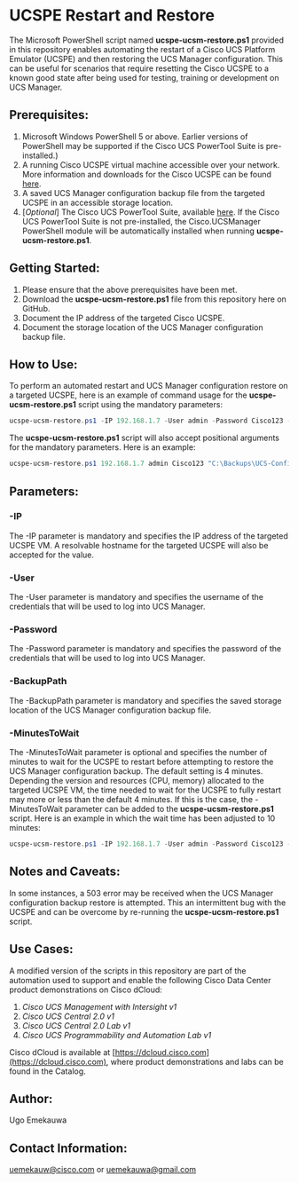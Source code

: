 # UCSPE Restart and Restore
The Microsoft PowerShell script named **ucspe-ucsm-restore.ps1** provided in this repository enables automating the restart of a Cisco UCS Platform Emulator (UCSPE) and then restoring the UCS Manager configuration. This can be useful for scenarios that require resetting the Cisco UCSPE to a known good state after being used for testing, training or development on UCS Manager.


## Prerequisites:
1. Microsoft Windows PowerShell 5 or above. Earlier versions of PowerShell may be supported if the Cisco UCS PowerTool Suite is pre-installed.)
2. A running Cisco UCSPE virtual machine accessible over your network. More information and downloads for the Cisco UCSPE can be found [here](https://community.cisco.com/t5/unified-computing-system/ucs-platform-emulator-downloads/ta-p/3648177).
3. A saved UCS Manager configuration backup file from the targeted UCSPE in an accessible storage location.
2. [_Optional_] The Cisco UCS PowerTool Suite, available [here](https://software.cisco.com/download/home/286305108/type/284574017/release). If the Cisco UCS PowerTool Suite is not pre-installed, the Cisco.UCSManager PowerShell module will be automatically installed when running **ucspe-ucsm-restore.ps1**. 


## Getting Started:
1. Please ensure that the above prerequisites have been met.
2. Download the **ucspe-ucsm-restore.ps1** file from this repository here on GitHub.
3. Document the IP address of the targeted Cisco UCSPE.
4. Document the storage location of the UCS Manager configuration backup file.


## How to Use:
To perform an automated restart and UCS Manager configuration restore on a targeted UCSPE, here is an example of command usage for the **ucspe-ucsm-restore.ps1** script using the mandatory parameters:
```powershell
ucspe-ucsm-restore.ps1 -IP 192.168.1.7 -User admin -Password Cisco123 -BackupPath "C:\Backups\UCS-Config-Backup.xml"
```

The **ucspe-ucsm-restore.ps1** script will also accept positional arguments for the mandatory parameters. Here is an example:
```powershell
ucspe-ucsm-restore.ps1 192.168.1.7 admin Cisco123 "C:\Backups\UCS-Config-Backup.xml"
```

## Parameters:
### -IP
The -IP parameter is mandatory and specifies the IP address of the targeted UCSPE VM. A resolvable hostname for the targeted UCSPE will also be accepted for the value.

### -User
The -User parameter is mandatory and specifies the username of the credentials that will be used to log into UCS Manager.

### -Password
The -Password parameter is mandatory and specifies the password of the credentials that will be used to log into UCS Manager.

### -BackupPath
The -BackupPath parameter is mandatory and specifies the saved storage location of the UCS Manager configuration backup file.

### -MinutesToWait
The -MinutesToWait parameter is optional and specifies the number of minutes to wait for the UCSPE to restart before attempting to restore the UCS Manager configuration backup. The default setting is 4 minutes. Depending the version and resources (CPU, memory) allocated to the targeted UCSPE VM, the time needed to wait for the UCSPE to fully restart may more or less than the default 4 minutes. If this is the case, the -MinutesToWait parameter can be added to the **ucspe-ucsm-restore.ps1** script. Here is an example in which the wait time has been adjusted to 10 minutes:
```powershell
ucspe-ucsm-restore.ps1 -IP 192.168.1.7 -User admin -Password Cisco123 -BackupPath "C:\Backups\UCS-Config-Backup.xml" -MinutesToWait 10
```


## Notes and Caveats:
In some instances, a 503 error may be received when the UCS Manager configuration backup restore is attempted. This an intermittent bug with the UCSPE and can be overcome by re-running the **ucspe-ucsm-restore.ps1** script.


## Use Cases:
A modified version of the scripts in this repository are part of the automation used to support and enable the following Cisco Data Center product demonstrations on Cisco dCloud:

1. _Cisco UCS Management with Intersight v1_
2. _Cisco UCS Central 2.0 v1_
3. _Cisco UCS Central 2.0 Lab v1_
4. _Cisco UCS Programmability and Automation Lab v1_

Cisco dCloud is available at [https://dcloud.cisco.com](https://dcloud.cisco.com), where product demonstrations and labs can be found in the Catalog.


## Author:
Ugo Emekauwa


## Contact Information:
uemekauw@cisco.com or uemekauwa@gmail.com
